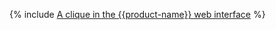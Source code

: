 {% include [A clique in the {{product-name}} web interface](../../../../_includes/user-guide/data-processing/chyt/cliques/ui.md) %}
